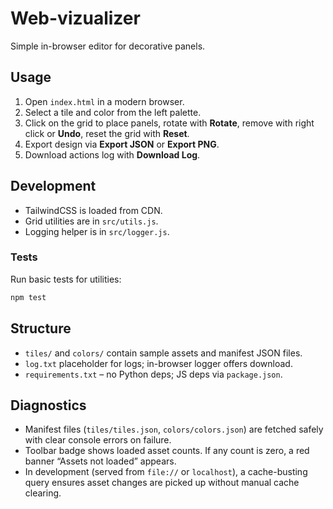 # Web-vizualizer

Simple in-browser editor for decorative panels.

## Usage
1. Open `index.html` in a modern browser.
2. Select a tile and color from the left palette.
3. Click on the grid to place panels, rotate with **Rotate**, remove with right click or **Undo**, reset the grid with **Reset**.
4. Export design via **Export JSON** or **Export PNG**.
5. Download actions log with **Download Log**.

## Development
- TailwindCSS is loaded from CDN.
- Grid utilities are in `src/utils.js`.
- Logging helper is in `src/logger.js`.

### Tests
Run basic tests for utilities:
```bash
npm test
```

## Structure
- `tiles/` and `colors/` contain sample assets and manifest JSON files.
- `log.txt` placeholder for logs; in-browser logger offers download.
- `requirements.txt` – no Python deps; JS deps via `package.json`.

## Diagnostics
- Manifest files (`tiles/tiles.json`, `colors/colors.json`) are fetched safely with clear console errors on failure.
- Toolbar badge shows loaded asset counts. If any count is zero, a red banner “Assets not loaded” appears.
- In development (served from `file://` or `localhost`), a cache-busting query ensures asset changes are picked up without manual cache clearing.
